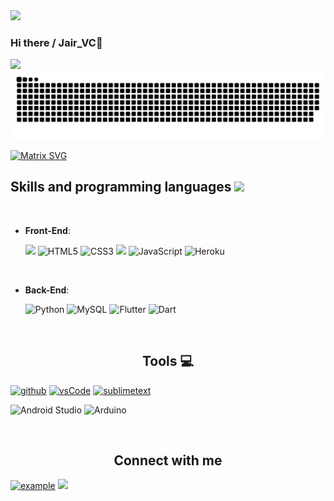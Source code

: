 <img src="https://user-images.githubusercontent.com/73097560/115834477-dbab4500-a447-11eb-908a-139a6edaec5c.gif">

### Hi there / Jair_VC👋

<img src="https://user-images.githubusercontent.com/73097560/115834477-dbab4500-a447-11eb-908a-139a6edaec5c.gif">

<!--- snake -->
<div align="center">
  <img  src="https://github.com/1999AZZAR/1999AZZAR/blob/main/resources/img/grid-snake.svg"
       alt="snake" /></a>
</div>

 [![Matrix SVG](https://raw.githubusercontent.com/rodrigograca31/rodrigograca31/master/matrix.svg)](https://www.youtube.com/watch?v=SDkAGkd4NLc) 

<h2> Skills and programming languages <img src = "https://media2.giphy.com/media/QssGEmpkyEOhBCb7e1/giphy.gif?cid=ecf05e47a0n3gi1bfqntqmob8g9aid1oyj2wr3ds3mg700bl&rid=giphy.gif" width = 32px> </h2>

<br>   
    
- **Front-End**: 
  
   ![](https://img.shields.io/badge/React-20232A?style=for-the-badge&logo=react&logoColor=61DAFB)
   ![HTML5](https://img.shields.io/badge/HTML5%20-%23E34F26.svg?style=for-the-badge&logo=html5&logoColor=white)
   ![CSS3](https://img.shields.io/badge/CSS%20-%231572B6.svg?style=for-the-badge&logo=css3&logoColor=white)
   ![](https://img.shields.io/badge/CSS3-1572B6?style=for-the-badge&logo=css3&logoColor=white)
   ![JavaScript](https://img.shields.io/badge/JavaScript%20-%23F7DF1E.svg?style=for-the-badge&logo=javascript&logoColor=black)
   ![Heroku](https://img.shields.io/badge/Heroku-430098?style=for-the-badge&logo=heroku&logoColor=white)

<br>

- **Back-End**:

  ![Python](https://img.shields.io/badge/Python%20-%2314354C.svg?style=for-the-badge&logo=python&logoColor=white)
  ![MySQL](https://img.shields.io/badge/mysql-%2300f.svg?&style=for-the-badge&logo=mysql&logoColor=white&color=3280ad)
  ![Flutter](https://img.shields.io/badge/Flutter-47C5FB?style=for-the-badge&logo=flutter&logoColor=white)
  ![Dart](https://img.shields.io/badge/Dart-0175C2?style=for-the-badge&logo=dart&logoColor=white)


<br>

<h2 align="center"> Tools 💻 </h2>

<a href="https://github.com/JairVaz13" target="_blank">
    <img src="https://img.shields.io/badge/github-181717.svg?style=for-the-badge&logo=github&logoColor=white" alt="github" /></a>
<a href="https://code.visualstudio.com/" target="_blank">
    <img src="https://img.shields.io/badge/vscode-007ACC.svg?style=for-the-badge&logo=visualstudiocode&logoColor=white" alt="vsCode"/></a>
<a href="https://www.sublimetext.com/" target="_blank"><img src="https://img.shields.io/badge/-sublime_text-white?logo=sublimetext&logoColor=FF9800&style=for-the-badge" alt="sublimetext"/></a>
    
![Android Studio](https://img.shields.io/badge/Android%20Studio-3DDC84.svg?style=for-the-badge&logo=androidstudio&logoColor=white)
![Arduino](https://img.shields.io/badge/Arduino-00979D.svg?style=for-the-badge&logo=arduino&logoColor=white)

<br>

<h2 align="center"> Connect with me </h2>
    
<a href="https://codepen.io/Don-totis13" target="_blank">
      <img src="https://img.shields.io/badge/Codepen-000000.svg?style=for-the-badge&logo=codepen&logoColor=white" alt="example"/></a>
<a href="https://www.facebook.com/jair.vazquezcordero.56/">
      <img src = "https://img.shields.io/badge/facebook-%2320A1F1.svg?&style=for-the-badge&logo=facebook&logoColor=white"></a>

